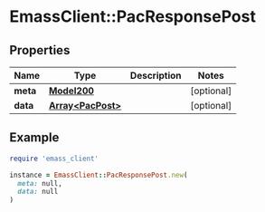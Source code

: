 # EmassClient::PacResponsePost

## Properties

| Name | Type | Description | Notes |
| ---- | ---- | ----------- | ----- |
| **meta** | [**Model200**](Model200.md) |  | [optional] |
| **data** | [**Array&lt;PacPost&gt;**](PacPost.md) |  | [optional] |

## Example

```ruby
require 'emass_client'

instance = EmassClient::PacResponsePost.new(
  meta: null,
  data: null
)
```

